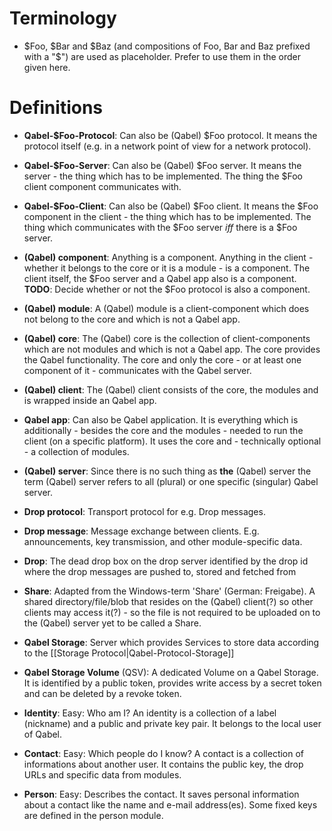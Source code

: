 # Terminology
* $Foo, $Bar and $Baz (and compositions of Foo, Bar and Baz prefixed with a "$") are used as placeholder. Prefer to use them in the order given here.

# Definitions
* **Qabel-$Foo-Protocol**: Can also be (Qabel) $Foo protocol. It means the protocol itself (e.g. in a network point of view for a network protocol).

* **Qabel-$Foo-Server**: Can also be (Qabel) $Foo server. It means the server - the thing which has to be implemented. The thing the $Foo client component communicates with.

* **Qabel-$Foo-Client**: Can also be (Qabel) $Foo client. It means the $Foo component in the client - the thing which has to be implemented. The thing which communicates with the $Foo server _iff_ there is a $Foo server.

* **(Qabel) component**: Anything is a component. Anything in the client - whether it belongs to the core or it is a module - is a component. The client itself, the $Foo server and a Qabel app also is a component. **TODO**: Decide whether or not the $Foo protocol is also a component.

* **(Qabel) module**: A (Qabel) module is a client-component which does not belong to the core and which is not a Qabel app.

* **(Qabel) core**: The (Qabel) core is the collection of client-components which are not modules and which is not a Qabel app. The core provides the Qabel functionality. The core and only the core - or at least one component of it - communicates with the Qabel server.

* **(Qabel) client**: The (Qabel) client consists of the core, the modules and is wrapped inside an Qabel app.

* **Qabel app**: Can also be Qabel application. It is everything which is additionally - besides the core and the modules - needed to run the client (on a specific platform). It uses the core and - technically optional - a collection of modules.

* **(Qabel) server**: Since there is no such thing as **the** (Qabel) server the term (Qabel) server refers to all (plural) or one specific (singular) Qabel server.

* **Drop protocol**: Transport protocol for e.g. Drop messages.

* **Drop message**: Message exchange between clients. E.g. announcements, key transmission, and other module-specific data.

* **Drop**: The dead drop box on the drop server identified by the drop id where the drop messages are pushed to, stored and fetched from

* **Share**: Adapted from the Windows-term 'Share' (German: Freigabe). A shared directory/file/blob that resides on the (Qabel) client(?) so other clients may access it(?) - so the file is not required to be uploaded on to the (Qabel) server yet to be called a Share.

* **Qabel Storage**: Server which provides Services to store data according to the [[Storage Protocol|Qabel-Protocol-Storage]]

* **Qabel Storage Volume** (QSV): A dedicated Volume on a Qabel Storage. It is identified by a public token, provides write access by a secret token and can be deleted by a revoke token.

* **Identity**: Easy: Who am I? An identity is a collection of a label (nickname) and a public and private key pair. It belongs to the local user of Qabel.

* **Contact**: Easy: Which people do I know? A contact is a collection of informations about another user. It contains the public key, the drop URLs and specific data from modules.

* **Person**: Easy: Describes the contact. It saves personal information about a contact like the name and e-mail address(es). Some fixed keys are defined in the person module.  